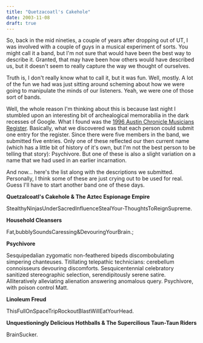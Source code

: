 ```yaml
---
title: "Quetzacoatl's Cakehole"
date: 2003-11-08
draft: true
---
```


So, back in the mid nineties, a couple of years after dropping out of UT, I was involved with a couple of guys in a musical experiment of sorts. You might call it a band, but I'm not sure that would have been the best way to describe it. Granted, that may have been how others would have described us, but it doesn't seem to really capture the way we thought of ourselves.

Truth is, I don't really know what to call it, but it was fun. Well, mostly. A lot of the fun we had was just sitting around scheming about how we were going to manipulate the minds of our listeners. Yeah, we were one of those sort of bands.

Well, the whole reason I'm thinking about this is because last night I stumbled upon an interesting bit of archealogical memorabilia in the dark recesses of Google. What I found was the [1996 Austin Chronicle Musicians Register](https://web.archive.org/web/20031205014259/http://www.austinchronicle.com/issues/vol15/issue25/xtra.musicreg). Basically, what we discovered was that each person could submit one entry for the register. Since there were five members in the band, we submitted five entries. Only one of these reflected our then current name (which has a little bit of history of it's own, but I'm not the best person to be telling that story): Psychivore. But one of these is also a slight variation on a name that we had used in an earlier incarnation.

And now... here's the list along with the descriptions we submitted. Personally, I think some of these are just crying out to be used for real. Guess I'll have to start another band one of these days.

**Quetzalcoatl's Cakehole & The Aztec Espionage Empire**

StealthyNinjasUnderSacredInfluenceStealYour-ThoughtsToReignSupreme.

**Household Cleansers**

Fat,bubblySoundsCaressing&DevouringYourBrain.;

**Psychivore**

Sesquipedalian zygomatic non-feathered bipeds discombobulating simpering chanteuses. Titillating telepathic technicians: cerebellum connoisseurs devouring discomforts. Sesquicentennial celebratory sanitized stereographic selection, serendipitously serene satire. Alliteratively alleviating alienation answering anomalous query. Psychivore, with poison control Matt.

**Linoleum Freud**

ThisFullOnSpaceTripRockoutBlastWillEatYourHead.

**Unquestioningly Delicious Hothballs & The Supercilious Taun-Taun Riders**

BrainSucker.
